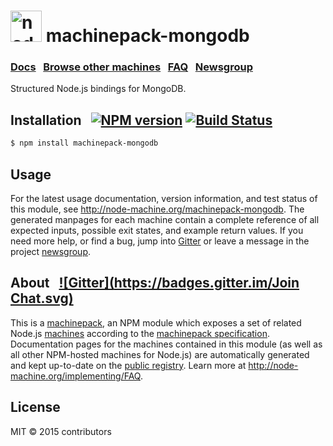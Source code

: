 
<h1>
  <a href="http://node-machine.org" title="Node-Machine public registry"><img alt="node-machine logo" title="Node-Machine Project" src="http://node-machine.org/images/machine-anthropomorph-for-white-bg.png" width="50" /></a>
  machinepack-mongodb
</h1>

### [Docs](http://node-machine.org/machinepack-mongodb) &nbsp; [Browse other machines](http://node-machine.org/machinepacks) &nbsp;  [FAQ](http://node-machine.org/implementing/FAQ)  &nbsp;  [Newsgroup](https://groups.google.com/forum/?hl=en#!forum/node-machine)

Structured Node.js bindings for MongoDB.


## Installation &nbsp; [![NPM version](https://badge.fury.io/js/machinepack-mongodb.svg)](http://badge.fury.io/js/machinepack-mongodb) [![Build Status](https://travis-ci.org/mikermcneil/machinepack-mongodb.png?branch=master)](https://travis-ci.org/mikermcneil/machinepack-mongodb)

```sh
$ npm install machinepack-mongodb
```

## Usage

For the latest usage documentation, version information, and test status of this module, see <a href="http://node-machine.org/machinepack-mongodb" title="Structured Node.js bindings for MongoDB. (for node.js)">http://node-machine.org/machinepack-mongodb</a>.  The generated manpages for each machine contain a complete reference of all expected inputs, possible exit states, and example return values.  If you need more help, or find a bug, jump into [Gitter](https://gitter.im/node-machine/general) or leave a message in the project [newsgroup](https://groups.google.com/forum/?hl=en#!forum/node-machine).

## About  &nbsp; [![Gitter](https://badges.gitter.im/Join Chat.svg)](https://gitter.im/node-machine/general?utm_source=badge&utm_medium=badge&utm_campaign=pr-badge&utm_content=badge)

This is a [machinepack](http://node-machine.org/machinepacks), an NPM module which exposes a set of related Node.js [machines](http://node-machine.org/spec/machine) according to the [machinepack specification](http://node-machine.org/spec/machinepack).
Documentation pages for the machines contained in this module (as well as all other NPM-hosted machines for Node.js) are automatically generated and kept up-to-date on the <a href="http://node-machine.org" title="Public machine registry for Node.js">public registry</a>.
Learn more at <a href="http://node-machine.org/implementing/FAQ" title="Machine Project FAQ (for implementors)">http://node-machine.org/implementing/FAQ</a>.

## License

MIT &copy; 2015 contributors

